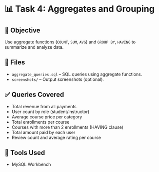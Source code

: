 # 📊 Task 4: Aggregates and Grouping

## 🎯 Objective
Use aggregate functions (`COUNT`, `SUM`, `AVG`) and `GROUP BY`, `HAVING` to summarize and analyze data.

## 📂 Files
- `aggregate_queries.sql` – SQL queries using aggregate functions.
- `screenshots/` – Output screenshots (optional).

## ✅ Queries Covered
- Total revenue from all payments
- User count by role (student/instructor)
- Average course price per category
- Total enrollments per course
- Courses with more than 2 enrollments (HAVING clause)
- Total amount paid by each user
- Review count and average rating per course

## 🧰 Tools Used
- MySQL Workbench
